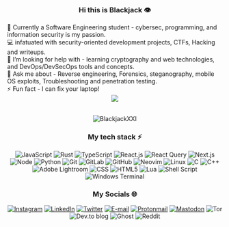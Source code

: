 <h3 align="center">Hi this is Blackjack 👁️ </h3>
🔭 Currently a Software Engineering student - cybersec, programming, and information security is my passion.<br>💻 infatuated with security-oriented development projects, CTFs, Hacking and writeups.<br>🤝 I’m looking for help with - learning cryptography and web technologies, and DevOps/DevSecOps tools and concepts.<br>💬 Ask me about - Reverse engineering, Forensics, steganography, mobile OS exploits, Troubleshooting and penetration testing.<br>⚡ Fun fact - I can fix your laptop!
<div align="center" gap="5px">
  <a href="https://github.com/BlackjackXXI/github-readme-stats"><img align="center" src="https://github-readme-stats.vercel.app/api?username=antonkomarev&rank_icon=github&theme=github_dark&show_icons=true&hide_border=true&show=prs_merged,prs_merged_percentage&hide_title=true" altusername="blackjackxxi"/></a>
  <br /> 
<!--
  <a align="center" href="https://github.com/BlackjackXXI/github-readme-stats"><img align="center" src="https://github-readme-stats.vercel.app/api/top-langs/?username=BlackjackXXI&theme=github_dark&layout=compact&hide_border=true" /></a>
-->
<div>
<br />
<p align="center"> <img src="https://komarev.com/ghpvc/?username=Zeddnyx&label=Profile%20views&color=0e75b6&style=flat" alt="BlackjackXXI" /> </p>
<!---
![](https://quotes-github-readme.vercel.app/api?type=vetical&theme=radical)
--->
  
###  My tech stack ⚡
![JavaScript](https://img.shields.io/badge/-JavaScript-%23F7DF1C?style=for-the-badgee&logo=javascript&logoColor=000000&color=%23FFCE5A)
![Rust](https://img.shields.io/badge/Rust-%23000000.svg?style=for-the-badgee&logo=rust&logoColor=white)
![TypeScript](https://img.shields.io/badge/-TypeScript-007ACC?style=for-the-badgee&logo=typescript&logoColor=white)
![React.js](https://img.shields.io/badge/-React.js-%23282C34?style=for-the-badgee&logo=react)
![React Query](https://img.shields.io/badge/-React%20Query-FF4154?style=for-the-badgee&logo=react%20query&logoColor=white)
![Next.js](https://img.shields.io/badge/-Next.js-%23000000?style=for-the-badgee&logo=nextdotjs)
![Node](https://img.shields.io/badge/node.js-6DA55F?style=for-the-badgee&logo=node.js&logoColor=white)
![Python](https://img.shields.io/badge/python-black?style=for-the-badgee&logo=python&logoColor=yellow)
![Git](https://img.shields.io/badge/-Git-%23F05032?style=for-the-badgee&logo=git&logoColor=%23ffffff)
![GitLab](https://img.shields.io/badge/gitlab-%23181717.svg?style=for-the-badgee&logo=gitlab)
![GitHub](https://img.shields.io/badge/-GitHub-181717?style=for-the-badgee&logo=github)
![Neovim](https://img.shields.io/badge/neovim-%23000000.svg?style=for-the-badgee&logo=neovim&logoColor=white)
![Linux](https://img.shields.io/badge/linux-%23000000.svg?style=for-the-badgee&logo=linux&logoColor=white)
![C](https://img.shields.io/badge/c-%2300599C.svg?style=c&logo=c&logoColor=white)
![C++](https://img.shields.io/badge/c++-%2300599C.svg?style=plastic&logo=c%2B%2B&logoColor=white)
![Adobe Lightroom](https://img.shields.io/badge/Adobe%20Lightroom-31A8FF.svg?style=flat&logo=Adobe%20Lightroom&logoColor=white)
![CSS](https://img.shields.io/badge/css-%231572B6.svg?style=for-the-badgee&logo=css3&logoColor=white)
![HTML5](https://img.shields.io/badge/html-%23E34F26.svg?style=for-the-badge3&logo=html5&logoColor=white)
![Lua](https://img.shields.io/badge/lua-%232C2D72.svg?style=for-the-badgee&logo=lua&logoColor=white)
![Shell Script](https://img.shields.io/badge/Bash-%23121011.svg?style=for-the-badgee&logo=gnu-bash&logoColor=white)
![Windows Terminal](https://img.shields.io/badge/Windows%20Terminal-%234D4D4D.svg?style=for-the-badgee&logo=windows-terminal&logoColor=white)

### My Socials 🌐
[![Instagram](https://img.shields.io/badge/Instagram-%23E4405F.svg?logo=Instagram&logoColor=white)](https://www.instagram.com/blvckjvck_xxi)
[![LinkedIn](https://img.shields.io/badge/LinkedIn-%230077B5.svg?logo=linkedin&logoColor=white)](https://www.linkedin.com/in/blackjackxxi/)
[![Twitter](https://img.shields.io/badge/Twitter-%231DA1F2.svg?logo=Twitter&logoColor=white)](https://twitter.com/Blvckjvck_XXi)
[![E-mail](https://img.shields.io/badge/Email-%230077B5.svg?logo=Gmail&logoColor=white)](mailto:oussamabouaoued@gmail.com)
[![Protonmail](https://img.shields.io/badge/ProtonMail-8B89CC?style=for-the-badgee&logo=protonmail&logoColor=white)](mailto:oussamabouaoued@protonmail.com)
[![Mastodon](https://img.shields.io/badge/Mastodon-%232B90D9?style=for-the-badgee&logo=Mastodon&logoColor=white)](https://infosec.exchange/@Blackjack)
![Tor](https://img.shields.io/badge/Tor-7D4698?style=for-the-badgee&logo=Tor-Browser&logoColor=white)
![Dev.to blog](https://img.shields.io/badge/dev.to-0A0A0A?style=for-the-badgee&logo=dev.to&logoColor=white)
![Ghost](https://img.shields.io/badge/ghost-000?style=for-the-badgee&logo=ghost&logoColor=%23F7DF1E)
![Reddit](https://img.shields.io/badge/Reddit-FF5722?style=for-the-badgee&logo=Reddit&logoColor=white)



